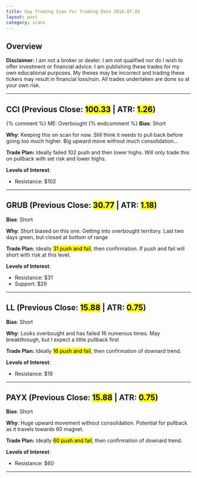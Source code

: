 ```yaml
---
title: Day Trading Scan For Trading Date 2016.07.05
layout: post
category: scans
---
```


Overview
--- 

**Disclaimer:** I am not a broker or dealer. I am not qualified nor do I wish to offer investment or financial advice. I am publishing these trades for my own educational purposes. My theses may be incorrect and trading these tickers may result in financial loss/ruin. All trades undertaken are done so at your own risk.

***

CCI (Previous Close: <mark>100.33</mark> | ATR: <mark>1.26</mark>)
---
{% comment %}
ME: Overbought
{% endcomment %}
**Bias**: Short

**Why**: Keeping this on scan for now. Still think it needs to pull back before going *too* much higher. Big upward move without much consolidation...

**Trade Plan:** Ideally failed 102 push and then lower highs. Will only trade this on pullback with set risk and lower highs.

**Levels of Interest**:

* Resistance: $102

***

GRUB (Previous Close: <mark>30.77</mark> | ATR: <mark>1.18</mark>)
---
**Bias**: Short

**Why**: Short biased on this one. Getting into overbought territory. Last two days green, but closed at bottom of range 

**Trade Plan:** Ideally <mark>31 push and fail</mark>, then confirmation. If push and fail will short with risk at this level. 

**Levels of Interest**:

* Resistance: $31
* Support: $29

***

LL (Previous Close: <mark>15.88</mark> | ATR: <mark>0.75</mark>)
---
**Bias**: Short

**Why**: Looks overbought and has failed 16 numerous times. May breakthrough, but I expect a little pullback first

**Trade Plan:** Ideally <mark>16 push and fail</mark>, then confirmation of downard trend.  

**Levels of Interest**:

* Resistance: $16

***

PAYX (Previous Close: <mark>15.88</mark> | ATR: <mark>0.75</mark>)
---
**Bias**: Short

**Why**: Huge upward movement without consolidation. Potential for pullback as it travels towards 60 magnet.

**Trade Plan:** Ideally <mark>60 push and fail</mark>, then confirmation of downard trend.  

**Levels of Interest**:

* Resistance: $60

***



